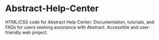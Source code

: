 # Abstract-Help-Center
HTML/CSS code for Abstract Help Center: Documentation, tutorials, and FAQs for users seeking assistance with Abstract. Accessible and user-friendly web project.
